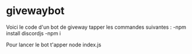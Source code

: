# givewaybot
Voici le code d'un bot de giveway
tapper les commandes suivantes :
            -npm install discordjs
            -npm i
            
Pour lancer le bot t'apper node index.js
